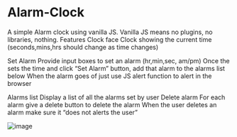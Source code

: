 # Alarm-Clock
A simple Alarm clock using vanilla JS. Vanilla JS means no plugins, no libraries, nothing.
  Features
 Clock face
 Clock showing the current time (seconds,mins,hrs should change as time changes)

 Set Alarm
Provide input boxes to set an alarm (hr,min,sec, am/pm)
Once the sets the time and click “Set Alarm” button, add that alarm to the alarms list below
When the alarm goes of just use JS alert function to alert in the browser

Alarms list
Display a list of all the alarms set by user
Delete alarm
For each alarm give a delete button to delete the alarm
When the user deletes an alarm make sure it “does not alerts the user”




![image](https://github.com/Chirag-fs/Alarm-Clock/assets/85388034/9051ba2f-9eef-4f63-b76f-74fc8bf93204)
